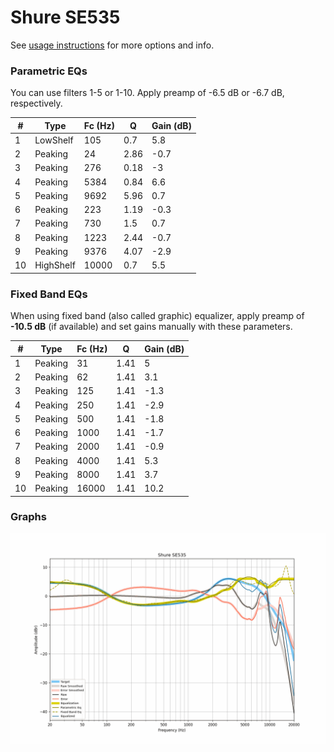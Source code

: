 # Shure SE535
See [usage instructions](https://github.com/jaakkopasanen/AutoEq#usage) for more options and info.

### Parametric EQs
You can use filters 1-5 or 1-10. Apply preamp of -6.5 dB or -6.7 dB, respectively.

|   # | Type      |   Fc (Hz) |    Q |   Gain (dB) |
|-----|-----------|-----------|------|-------------|
|   1 | LowShelf  |       105 | 0.7  |         5.8 |
|   2 | Peaking   |        24 | 2.86 |        -0.7 |
|   3 | Peaking   |       276 | 0.18 |        -3   |
|   4 | Peaking   |      5384 | 0.84 |         6.6 |
|   5 | Peaking   |      9692 | 5.96 |         0.7 |
|   6 | Peaking   |       223 | 1.19 |        -0.3 |
|   7 | Peaking   |       730 | 1.5  |         0.7 |
|   8 | Peaking   |      1223 | 2.44 |        -0.7 |
|   9 | Peaking   |      9376 | 4.07 |        -2.9 |
|  10 | HighShelf |     10000 | 0.7  |         5.5 |

### Fixed Band EQs
When using fixed band (also called graphic) equalizer, apply preamp of **-10.5 dB** (if available) and set gains manually with these parameters.

|   # | Type    |   Fc (Hz) |    Q |   Gain (dB) |
|-----|---------|-----------|------|-------------|
|   1 | Peaking |        31 | 1.41 |         5   |
|   2 | Peaking |        62 | 1.41 |         3.1 |
|   3 | Peaking |       125 | 1.41 |        -1.3 |
|   4 | Peaking |       250 | 1.41 |        -2.9 |
|   5 | Peaking |       500 | 1.41 |        -1.8 |
|   6 | Peaking |      1000 | 1.41 |        -1.7 |
|   7 | Peaking |      2000 | 1.41 |        -0.9 |
|   8 | Peaking |      4000 | 1.41 |         5.3 |
|   9 | Peaking |      8000 | 1.41 |         3.7 |
|  10 | Peaking |     16000 | 1.41 |        10.2 |

### Graphs
![](./Shure%20SE535.png)
